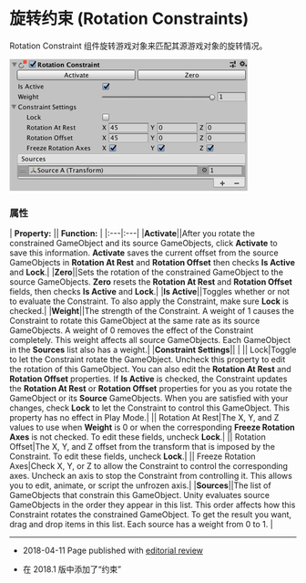# 旋转约束 (Rotation Constraints)

Rotation Constraint 组件旋转游戏对象来匹配其源游戏对象的旋转情况。


![Rotation Constraint 组件](../uploads/Main/RotationConstraint.png)

### 属性

| **Property:** || **Function:** |
|:---|:---|
|__Activate__||After you rotate the constrained GameObject and its source GameObjects, click __Activate__ to save this information. __Activate__ saves the current offset from the source GameObjects in __Rotation At Rest__ and __Rotation Offset__ then checks __Is Active__ and __Lock__.|
|__Zero__||Sets the rotation of the constrained GameObject to the source GameObjects. __Zero__ resets the __Rotation At Rest__ and __Rotation Offset__ fields, then checks __Is Active__ and __Lock__.|
|__Is Active__||Toggles whether or not to evaluate the Constraint. To also apply the Constraint, make sure __Lock__ is checked.|
|__Weight__||The strength of the Constraint. A weight of 1 causes the Constraint to rotate this GameObject at the same rate as its source GameObjects. A weight of 0 removes the effect of the Constraint completely. This weight affects all source GameObjects. Each GameObject in the __Sources__ list also has a weight.|
|__Constraint Settings__||&nbsp;|
|| Lock|Toggle to let the Constraint rotate the GameObject. Uncheck this property to edit the rotation of this GameObject. You can also edit the __Rotation At Rest__ and __Rotation Offset__ properties. If __Is Active__ is checked, the Constraint updates the __Rotation At Rest__ or __Rotation Offset__ properties for you as you rotate the GameObject or its __Source__ GameObjects. When you are satisfied with your changes, check __Lock__ to let the Constraint to control this GameObject. This property has no effect in Play Mode.|
|| Rotation At Rest|The X, Y, and Z values to use when __Weight__ is 0 or when the corresponding __Freeze Rotation Axes__ is not checked. To edit these fields, uncheck __Lock__.|
|| Rotation Offset|The X, Y, and Z offset from the transform that is imposed by the Constraint. To edit these fields, uncheck __Lock__.|
|| Freeze Rotation Axes|Check X, Y, or Z to allow the Constraint to control the corresponding axes. Uncheck an axis to stop the Constraint from controlling it. This allows you to edit, animate, or script the unfrozen axis.|
|__Sources__||The list of GameObjects that constrain this GameObject. Unity evaluates source GameObjects in the order they appear in this list. This order affects how this Constraint rotates the constrained GameObject. To get the result you want, drag and drop items in this list. Each source has a weight from 0 to 1. |

---

* <span class="page-edit"> 2018-04-11  Page published with [editorial review](DocumentationEditorialReview.html)
</span>

* <span class="page-history">在 2018.1 版中添加了“约束”</span>

